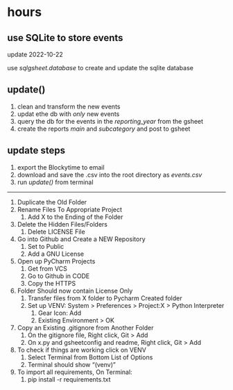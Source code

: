 # hours

## use SQLite to store events
update 2022-10-22

use _sqlgsheet.database_ to create and update the sqlite database

## update()

1. clean and transform the new events
2. updat ethe db with _only_ new events
3. query the db for the events in the _reporting_year_ from the gsheet
4. create the reports _main_ and _subcategory_ and post to gsheet

## update steps

1. export the Blockytime to email
2. download and save the .csv into the root directory as _events.csv_
3. run _update()_ from terminal



--- 
1. Duplicate the Old Folder
2. Rename Files To Appropriate Project
    1. Add X to the Ending of the Folder
3. Delete the Hidden Files/Folders
    1. Delete LICENSE File 
4. Go into Github and Create a NEW Repository
    1. Set to Public
    2. Add a GNU License
5. Open up PyCharm Projects
    1. Get from VCS
    2. Go to Github in CODE
    3. Copy the HTTPS
6. Folder Should now contain License Only
    1. Transfer files from X folder to Pycharm Created folder
    2. Set up VENV: System > Preferences > Project:X > Python Interpreter
        1. Gear Icon: Add
        2. Existing Environment > OK
7. Copy an Existing .gitignore from Another Folder
    1. On the gitignore file, Right click, Git > Add
    2. On x.py and gsheetconfig and readme, Right click, Git > Add
8. To check if things are working click on VENV
    1. Select Terminal from Bottom List of Options
    2. Terminal should show “(venv)”
9. To import all requirements, On Terminal:
    1. pip install -r requirements.txt